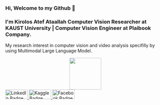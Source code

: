 ### Hi, Welcome to my Github 👋

### I'm Kirolos Atef Ataallah Computer Vision Researcher at KAUST University | Computer Vision Engineer at Plaibook Company.
 My research interest in computer vision and video analysis specifilly by using Multimodal Large Language Model.
<div id="header" align="center">
  <img src="https://media.giphy.com/media/M9gbBd9nbDrOTu1Mqx/giphy.gif" width="100"/>
</div>

<div id="badges">
  <a href="https://www.linkedin.com/in/kirolos-atef-631755123/">
    <img src="https://img.shields.io/badge/-LinkedIn-blue" alt="LinkedIn Badge" width=70 height=30/>
  </a>
  <a href="https://www.kaggle.com/kirolosatef">
    <img src="https://img.shields.io/badge/-Kaggle-yellow" alt="Kaggle Badge" width=70 height=30/>
  </a>
  <a href="https://www.facebook.com/kero.atef.9406">
    <img src="https://img.shields.io/badge/-Facebook-blue" alt="Facebook Badge" width=70 height=30 />
  </a>
</div>

